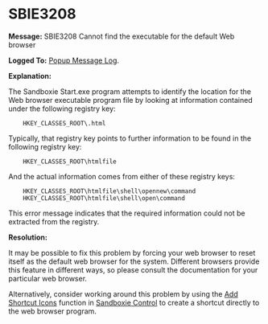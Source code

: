 # SBIE3208

**Message:** SBIE3208 Cannot find the executable for the default Web browser

**Logged To:** [Popup Message Log](PopupMessageLog.md).

**Explanation:**

The Sandboxie Start.exe program attempts to identify the location for the Web browser executable program file by looking at information contained under the following registry key:
```
    HKEY_CLASSES_ROOT\.html
```

Typically, that registry key points to further information to be found in the following registry key:
```
    HKEY_CLASSES_ROOT\htmlfile
```

And the actual information comes from either of these registry keys:
```
    HKEY_CLASSES_ROOT\htmlfile\shell\opennew\command
    HKEY_CLASSES_ROOT\htmlfile\shell\open\command
```

This error message indicates that the required information could not be extracted from the registry.

**Resolution:**

It may be possible to fix this problem by forcing your web browser to reset itself as the default web browser for the system. Different browsers provide this feature in different ways, so please consult the documentation for your particular web browser.

Alternatively, consider working around this problem by using the [Add Shortcut Icons](SBControl_OptionsMenu.md#windows-shell-integration) function in [Sandboxie Control](SP_SBControl.md) to create a shortcut directly to the web browser program.
